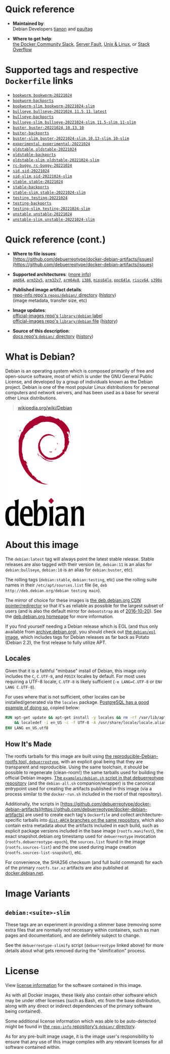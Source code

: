 <!--

********************************************************************************

WARNING:

    DO NOT EDIT "debian/README.md"

    IT IS AUTO-GENERATED

    (from the other files in "debian/" combined with a set of templates)

********************************************************************************

-->

# Quick reference

-	**Maintained by**:  
	Debian Developers [tianon](https://qa.debian.org/developer.php?login=tianon) and [paultag](https://qa.debian.org/developer.php?login=paultag)

-	**Where to get help**:  
	[the Docker Community Slack](https://dockr.ly/comm-slack), [Server Fault](https://serverfault.com/help/on-topic), [Unix & Linux](https://unix.stackexchange.com/help/on-topic), or [Stack Overflow](https://stackoverflow.com/help/on-topic)

# Supported tags and respective `Dockerfile` links

-	[`bookworm`, `bookworm-20221024`](https://github.com/debuerreotype/docker-debian-artifacts/blob/4cc8b1d2be137ca1da010b1afd4f764e92eb3f8f/bookworm/Dockerfile)
-	[`bookworm-backports`](https://github.com/debuerreotype/docker-debian-artifacts/blob/4cc8b1d2be137ca1da010b1afd4f764e92eb3f8f/bookworm/backports/Dockerfile)
-	[`bookworm-slim`, `bookworm-20221024-slim`](https://github.com/debuerreotype/docker-debian-artifacts/blob/4cc8b1d2be137ca1da010b1afd4f764e92eb3f8f/bookworm/slim/Dockerfile)
-	[`bullseye`, `bullseye-20221024`, `11.5`, `11`, `latest`](https://github.com/debuerreotype/docker-debian-artifacts/blob/4cc8b1d2be137ca1da010b1afd4f764e92eb3f8f/bullseye/Dockerfile)
-	[`bullseye-backports`](https://github.com/debuerreotype/docker-debian-artifacts/blob/4cc8b1d2be137ca1da010b1afd4f764e92eb3f8f/bullseye/backports/Dockerfile)
-	[`bullseye-slim`, `bullseye-20221024-slim`, `11.5-slim`, `11-slim`](https://github.com/debuerreotype/docker-debian-artifacts/blob/4cc8b1d2be137ca1da010b1afd4f764e92eb3f8f/bullseye/slim/Dockerfile)
-	[`buster`, `buster-20221024`, `10.13`, `10`](https://github.com/debuerreotype/docker-debian-artifacts/blob/4cc8b1d2be137ca1da010b1afd4f764e92eb3f8f/buster/Dockerfile)
-	[`buster-backports`](https://github.com/debuerreotype/docker-debian-artifacts/blob/4cc8b1d2be137ca1da010b1afd4f764e92eb3f8f/buster/backports/Dockerfile)
-	[`buster-slim`, `buster-20221024-slim`, `10.13-slim`, `10-slim`](https://github.com/debuerreotype/docker-debian-artifacts/blob/4cc8b1d2be137ca1da010b1afd4f764e92eb3f8f/buster/slim/Dockerfile)
-	[`experimental`, `experimental-20221024`](https://github.com/debuerreotype/docker-debian-artifacts/blob/4cc8b1d2be137ca1da010b1afd4f764e92eb3f8f/experimental/Dockerfile)
-	[`oldstable`, `oldstable-20221024`](https://github.com/debuerreotype/docker-debian-artifacts/blob/4cc8b1d2be137ca1da010b1afd4f764e92eb3f8f/oldstable/Dockerfile)
-	[`oldstable-backports`](https://github.com/debuerreotype/docker-debian-artifacts/blob/4cc8b1d2be137ca1da010b1afd4f764e92eb3f8f/oldstable/backports/Dockerfile)
-	[`oldstable-slim`, `oldstable-20221024-slim`](https://github.com/debuerreotype/docker-debian-artifacts/blob/4cc8b1d2be137ca1da010b1afd4f764e92eb3f8f/oldstable/slim/Dockerfile)
-	[`rc-buggy`, `rc-buggy-20221024`](https://github.com/debuerreotype/docker-debian-artifacts/blob/4cc8b1d2be137ca1da010b1afd4f764e92eb3f8f/rc-buggy/Dockerfile)
-	[`sid`, `sid-20221024`](https://github.com/debuerreotype/docker-debian-artifacts/blob/4cc8b1d2be137ca1da010b1afd4f764e92eb3f8f/sid/Dockerfile)
-	[`sid-slim`, `sid-20221024-slim`](https://github.com/debuerreotype/docker-debian-artifacts/blob/4cc8b1d2be137ca1da010b1afd4f764e92eb3f8f/sid/slim/Dockerfile)
-	[`stable`, `stable-20221024`](https://github.com/debuerreotype/docker-debian-artifacts/blob/4cc8b1d2be137ca1da010b1afd4f764e92eb3f8f/stable/Dockerfile)
-	[`stable-backports`](https://github.com/debuerreotype/docker-debian-artifacts/blob/4cc8b1d2be137ca1da010b1afd4f764e92eb3f8f/stable/backports/Dockerfile)
-	[`stable-slim`, `stable-20221024-slim`](https://github.com/debuerreotype/docker-debian-artifacts/blob/4cc8b1d2be137ca1da010b1afd4f764e92eb3f8f/stable/slim/Dockerfile)
-	[`testing`, `testing-20221024`](https://github.com/debuerreotype/docker-debian-artifacts/blob/4cc8b1d2be137ca1da010b1afd4f764e92eb3f8f/testing/Dockerfile)
-	[`testing-backports`](https://github.com/debuerreotype/docker-debian-artifacts/blob/4cc8b1d2be137ca1da010b1afd4f764e92eb3f8f/testing/backports/Dockerfile)
-	[`testing-slim`, `testing-20221024-slim`](https://github.com/debuerreotype/docker-debian-artifacts/blob/4cc8b1d2be137ca1da010b1afd4f764e92eb3f8f/testing/slim/Dockerfile)
-	[`unstable`, `unstable-20221024`](https://github.com/debuerreotype/docker-debian-artifacts/blob/4cc8b1d2be137ca1da010b1afd4f764e92eb3f8f/unstable/Dockerfile)
-	[`unstable-slim`, `unstable-20221024-slim`](https://github.com/debuerreotype/docker-debian-artifacts/blob/4cc8b1d2be137ca1da010b1afd4f764e92eb3f8f/unstable/slim/Dockerfile)

# Quick reference (cont.)

-	**Where to file issues**:  
	[https://github.com/debuerreotype/docker-debian-artifacts/issues](https://github.com/debuerreotype/docker-debian-artifacts/issues)

-	**Supported architectures**: ([more info](https://github.com/docker-library/official-images#architectures-other-than-amd64))  
	[`amd64`](https://hub.docker.com/r/amd64/debian/), [`arm32v5`](https://hub.docker.com/r/arm32v5/debian/), [`arm32v7`](https://hub.docker.com/r/arm32v7/debian/), [`arm64v8`](https://hub.docker.com/r/arm64v8/debian/), [`i386`](https://hub.docker.com/r/i386/debian/), [`mips64le`](https://hub.docker.com/r/mips64le/debian/), [`ppc64le`](https://hub.docker.com/r/ppc64le/debian/), [`riscv64`](https://hub.docker.com/r/riscv64/debian/), [`s390x`](https://hub.docker.com/r/s390x/debian/)

-	**Published image artifact details**:  
	[repo-info repo's `repos/debian/` directory](https://github.com/docker-library/repo-info/blob/master/repos/debian) ([history](https://github.com/docker-library/repo-info/commits/master/repos/debian))  
	(image metadata, transfer size, etc)

-	**Image updates**:  
	[official-images repo's `library/debian` label](https://github.com/docker-library/official-images/issues?q=label%3Alibrary%2Fdebian)  
	[official-images repo's `library/debian` file](https://github.com/docker-library/official-images/blob/master/library/debian) ([history](https://github.com/docker-library/official-images/commits/master/library/debian))

-	**Source of this description**:  
	[docs repo's `debian/` directory](https://github.com/docker-library/docs/tree/master/debian) ([history](https://github.com/docker-library/docs/commits/master/debian))

# What is Debian?

Debian is an operating system which is composed primarily of free and open-source software, most of which is under the GNU General Public License, and developed by a group of individuals known as the Debian project. Debian is one of the most popular Linux distributions for personal computers and network servers, and has been used as a base for several other Linux distributions.

> [wikipedia.org/wiki/Debian](https://en.wikipedia.org/wiki/Debian)

![logo](https://raw.githubusercontent.com/docker-library/docs/b449be7df57e9ed9086bb5821bfb5d6cdc5d67a4/debian/logo.png)

# About this image

The `debian:latest` tag will always point the latest stable release. Stable releases are also tagged with their version (ie, `debian:11` is an alias for `debian:bullseye`, `debian:10` is an alias for `debian:buster`, etc).

The rolling tags (`debian:stable`, `debian:testing`, etc) use the rolling suite names in their `/etc/apt/sources.list` file (ie, `deb http://deb.debian.org/debian testing main`).

The mirror of choice for these images is [the deb.debian.org CDN pointer/redirector](https://deb.debian.org) so that it's as reliable as possible for the largest subset of users (and is also the default mirror for `debootstrap` as of [2016-10-20](https://anonscm.debian.org/cgit/d-i/debootstrap.git/commit/?id=9e8bc60ad1ccf3a25ce7890526b70059f3e770de)). See the [deb.debian.org homepage](https://deb.debian.org) for more information.

If you find yourself needing a Debian release which is EOL (and thus only available from [archive.debian.org](http://archive.debian.org)), you should check out [the `debian/eol` image](https://hub.docker.com/r/debian/eol/), which includes tags for Debian releases as far back as Potato (Debian 2.2), the first release to fully utilize APT.

## Locales

Given that it is a faithful "minbase" install of Debian, this image only includes the `C`, `C.UTF-8`, and `POSIX` locales by default. For most uses requiring a UTF-8 locale, `C.UTF-8` is likely sufficient (`-e LANG=C.UTF-8` or `ENV LANG C.UTF-8`).

For uses where that is not sufficient, other locales can be installed/generated via the `locales` package. [PostgreSQL has a good example of doing so](https://github.com/docker-library/postgres/blob/69bc540ecfffecce72d49fa7e4a46680350037f9/9.6/Dockerfile#L21-L24), copied below:

```dockerfile
RUN apt-get update && apt-get install -y locales && rm -rf /var/lib/apt/lists/* \
	&& localedef -i en_US -c -f UTF-8 -A /usr/share/locale/locale.alias en_US.UTF-8
ENV LANG en_US.utf8
```

## How It's Made

The rootfs tarballs for this image are built using [the reproducible-Debian-rootfs tool, `debuerreotype`](https://github.com/debuerreotype/debuerreotype), with an explicit goal being that they are transparent and reproducible. Using the same toolchain, it should be possible to regenerate (clean-room!) the same tarballs used for building the official Debian images. [The `examples/debian.sh` script in that debuerreotype repository](https://github.com/debuerreotype/debuerreotype/blob/master/examples/debian.sh) (and the `debian-all.sh` companion/wrapper) is the canonical entrypoint used for creating the artifacts published in this image (via a process similar to the `docker-run.sh` included in the root of that repository).

Additionally, the scripts in [https://github.com/debuerreotype/docker-debian-artifacts](https://github.com/debuerreotype/docker-debian-artifacts) are used to create each tag's `Dockerfile` and collect architecture-specific tarballs into [`dist-ARCH` branches on the same repository](https://github.com/debuerreotype/docker-debian-artifacts/branches), which also contain extra metadata about the artifacts included in each build, such as explicit package versions included in the base image (`rootfs.manifest`), the exact snapshot.debian.org timestamp used for `debuerreotype` invocation (`rootfs.debuerreotype-epoch`), the `sources.list` found in the image (`rootfs.sources-list`) and the one used during image creation (`rootfs.sources-list-snapshot`), etc.

For convenience, the SHA256 checksum (and full build command) for each of the primary `rootfs.tar.xz` artifacts are also published at [docker.debian.net](https://docker.debian.net/).

# Image Variants

## `debian:<suite>-slim`

These tags are an experiment in providing a slimmer base (removing some extra files that are normally not necessary within containers, such as man pages and documentation), and are definitely subject to change.

See the `debuerreotype-slimify` script (`debuerreotype` linked above) for more details about what gets removed during the "slimification" process.

# License

View [license information](https://www.debian.org/social_contract#guidelines) for the software contained in this image.

As with all Docker images, these likely also contain other software which may be under other licenses (such as Bash, etc from the base distribution, along with any direct or indirect dependencies of the primary software being contained).

Some additional license information which was able to be auto-detected might be found in [the `repo-info` repository's `debian/` directory](https://github.com/docker-library/repo-info/tree/master/repos/debian).

As for any pre-built image usage, it is the image user's responsibility to ensure that any use of this image complies with any relevant licenses for all software contained within.
